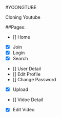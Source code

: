 #YOONGTUBE

Cloning Youtube

##Pages:

- [] Home
- [x] Join
- [x] Login
- [x] Search
- [] User Detail
- [] Edit Profile
- [] Change Password
- [x] Upload
- [] Vidoe Detail
- [x] Edit Video
